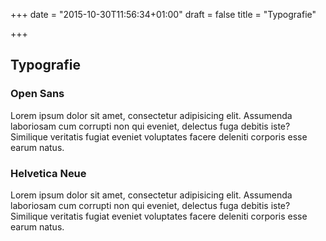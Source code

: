 +++
date = "2015-10-30T11:56:34+01:00"
draft = false
title = "Typografie"

+++

Typografie
-------


<div class="panel panel-default">
  <div class="panel-heading">
    <h3 class="panel-title">Open Sans</h3>
  </div>
  <div class="panel-body">
    Lorem ipsum dolor sit amet, consectetur adipisicing elit. Assumenda laboriosam cum corrupti non qui eveniet, delectus fuga debitis iste? Similique veritatis fugiat eveniet voluptates facere deleniti corporis esse earum natus.
  </div>
</div>

<div class="panel panel-default">
  <div class="panel-heading">
    <h3 class="panel-title">Helvetica Neue</h3>
  </div>
  <div class="panel-body">
    Lorem ipsum dolor sit amet, consectetur adipisicing elit. Assumenda laboriosam cum corrupti non qui eveniet, delectus fuga debitis iste? Similique veritatis fugiat eveniet voluptates facere deleniti corporis esse earum natus.
  </div>
</div>

